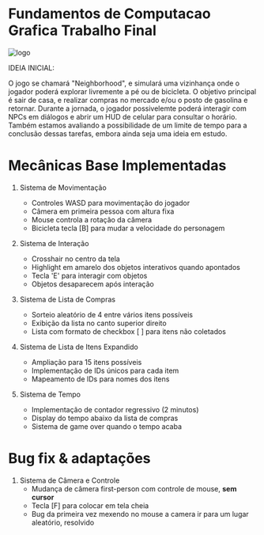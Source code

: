 # Fundamentos de Computacao Grafica Trabalho Final 

![logo](https://github.com/user-attachments/assets/65e3737b-dfbf-43db-a4e2-34c2f72e7751)

IDEIA INICIAL:

O jogo se chamará "Neighborhood", e simulará uma vizinhança onde o jogador poderá explorar livremente a pé ou de bicicleta. O objetivo principal é sair de casa, e realizar compras no mercado e/ou o posto de gasolina e retornar. 
Durante a jornada, o jogador possivelemte poderá interagir com NPCs em diálogos e abrir um HUD de celular para consultar o horário.
Também estamos avaliando a possibilidade de um limite de tempo para a conclusão dessas tarefas, embora ainda seja uma ideia em estudo.

# Mecânicas Base Implementadas

1) Sistema de Movimentação
   - Controles WASD para movimentação do jogador
   - Câmera em primeira pessoa com altura fixa
   - Mouse controla a rotação da câmera
   - Bicicleta tecla [B] para mudar a velocidade do personagem

3) Sistema de Interação
   - Crosshair no centro da tela
   - Highlight em amarelo dos objetos interativos quando apontados
   - Tecla 'E' para interagir com objetos
   - Objetos desaparecem após interação

4) Sistema de Lista de Compras
   - Sorteio aleatório de 4 entre vários itens possíveis
   - Exibição da lista no canto superior direito
   - Lista com formato de checkbox [ ] para itens não coletados

5) Sistema de Lista de Itens Expandido
   - Ampliação para 15 itens possíveis
   - Implementação de IDs únicos para cada item
   - Mapeamento de IDs para nomes dos itens
     
6) Sistema de Tempo
   - Implementação de contador regressivo (2 minutos)
   - Display do tempo abaixo da lista de compras
   - Sistema de game over quando o tempo acaba

  # Bug fix & adaptações

  1) Sistema de Câmera e Controle
     - Mudança de câmera first-person com controle de mouse, **sem cursor**
     - Tecla [F] para colocar em tela cheia
     - Bug da primeira vez mexendo no mouse a camera ir para um lugar aleatório, resolvido




